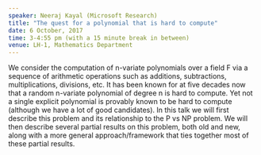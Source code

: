 ```yaml
---
speaker: Neeraj Kayal (Microsoft Research)
title: "The quest for a polynomial that is hard to compute"
date: 6 October, 2017
time: 3-4:55 pm (with a 15 minute break in between)
venue: LH-1, Mathematics Department
---
```


We consider the computation of n-variate polynomials over a field F via a sequence of arithmetic operations such as additions, subtractions, multiplications, divisions, etc.
It has been known for at five decades now that a random n-variate polynomial of degree n is hard to compute. Yet not a single explicit polynomial is provably known to be
hard to compute (although we have a lot of good candidates). In this talk we will first describe this problem and its relationship to the P vs NP problem. We will then
describe several partial results on this problem, both old and new, along with a more general approach/framework that ties together most of these partial results.

